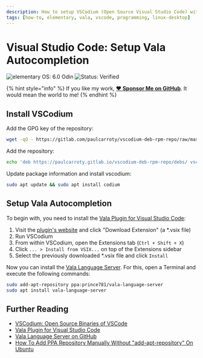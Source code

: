 ```yaml
---
description: How to setup VSCodium (Open Source Visual Studio Code) with Vala autocompletion.
tags: [how-to, elementary, vala, vscode, programming, linux-desktop]
---
```


# Visual Studio Code: Setup Vala Autocompletion

![elementary OS: 6.0 Odin](https://img.shields.io/badge/elementary%C2%A0OS-6.0%20Odin-007aff)
![Status: Verified](https://img.shields.io/badge/status-verified-58c633)

{% hint style="info" %}
If you like my work, [**❤️ Sponsor Me on GitHub**](https://github.com/sponsors/marbetschar). It would mean the world to me!
{% endhint %}

## Install VSCodium

Add the GPG key of the repository:

```bash
wget -qO - https://gitlab.com/paulcarroty/vscodium-deb-rpm-repo/raw/master/pub.gpg | gpg --dearmor | sudo dd of=/etc/apt/trusted.gpg.d/vscodium.gpg
```

Add the repository:

```bash
echo 'deb https://paulcarroty.gitlab.io/vscodium-deb-rpm-repo/debs/ vscodium main' | sudo tee --append /etc/apt/sources.list.d/vscodium.list
```

Update package information and install vscodium:

```bash
sudo apt update && sudo apt install codium
```

## Setup Vala Autocompletion

To begin with, you need to install the [Vala Plugin for Visual Studio Code](https://marketplace.visualstudio.com/items?itemName=prince781.vala):

1. Visit the [plugin's website](https://marketplace.visualstudio.com/items?itemName=prince781.vala) and click "Download Extension" (a *.vsix file)
2. Run VSCodium
3. From within VSCodium, open the Extensions tab (`Ctrl + Shift + X`)
4. Click `... > Install from VSIX...` on top of the Extensions sidebar
5. Select the previously downloaded *.vsix file and click `Install`

Now you can install the [Vala Language Server](https://github.com/benwaffle/vala-language-server). For this, open a Terminal and execute the following commands:

```bash
sudo add-apt-repository ppa:prince781/vala-language-server
sudo apt install vala-language-server
```

## Further Reading

- [VSCodium: Open Source Binaries of VSCode](https://vscodium.com/)
- [Vala Plugin for Visual Studio Code](https://marketplace.visualstudio.com/items?itemName=prince781.vala)
- [Vala Language Server on GitHub](https://github.com/benwaffle/vala-language-server)
- [How To Add PPA Repository Manually Without "add-apt-repository" On Ubuntu](https://blog.zackad.dev/en/2017/08/17/add-ppa-simple-way.html)